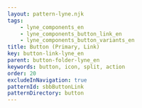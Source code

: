 ```yaml
---
layout: pattern-lyne.njk
tags: 
    - lyne_components_en
    - lyne_components_button_link_en
    - lyne_components_button_variants_en
title: Button (Primary, Link)
key: button-link-lyne_en
parent: button-folder-lyne_en
keywords: button, icon, split, action
order: 20
excludeInNavigation: true
patternId: sbbButtonLink
patternDirectory: button
---
```

